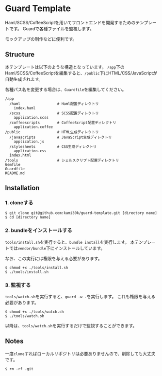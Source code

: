 # Guard Template

Haml/SCSS/CoffeeScriptを用いてフロントエンドを開発するためのテンプレートです。
Guardで各種ファイルを監視します。

モックアップの制作などに便利です。

## Structure

本テンプレートは以下のような構造となっています。
`/app`下のHaml/SCSS/CoffeeScriptを編集すると、`/public`下にHTML/CSS/JavaScriptが自動生成されます。

各種パス名を変更する場合は、`Guardfile`を編集してください。

```
/app
  /haml                 # Haml配置ディレクトリ
    index.haml
  /scss                 # SCSS配置ディレクトリ
    application.scss
  /coffeescripts        # CoffeeScript配置ディレクトリ
    application.coffee
/public                 # HTML生成ディレクトリ
  /javascripts          # JavaScript生成ディレクトリ
    application.js
  /stylesheets          # CSS生成ディレクトリ
    application.css
  index.html
/tools                  # シェルスクリプト配置ディレクトリ
Gemfile
Guardfile
README.md
```

## Installation

### 1. cloneする

```
$ git clone git@github.com:kami30k/guard-template.git [directory name]
$ cd [directory name]
```

### 2. bundleをインストールする

`tools/install.sh`を実行すると、`bundle install`を実行します。
本テンプレートでは`vendor/bundle`下にインストールしています。

なお、この実行には権限を与える必要があります。

```
$ chmod +x ./tools/install.sh
$ ./tools/install.sh
```

### 3. 監視する

`tools/watch.sh`を実行すると、`guard -w .`を実行します。
これも権限を与える必要があります。

```
$ chmod +x ./tools/watch.sh
$ ./tools/watch.sh
```

以降は、`tools/watch.sh`を実行するだけで監視することができます。

## Notes

一度`clone`すればローカルリポジトリは必要ありませんので、削除しても大丈夫です。

```
$ rm -rf .git
```